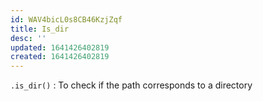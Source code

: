 ```yaml
---
id: WAV4bicL0s8CB46KzjZqf
title: Is_dir
desc: ''
updated: 1641426402819
created: 1641426402819
---
```


`.is_dir()` : To check if the path corresponds to a directory
